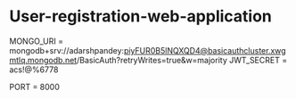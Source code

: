 # User-registration-web-application
MONGO_URI = mongodb+srv://adarshpandey:piyFUR0B5lNQXQD4@basicauthcluster.xwgmtlq.mongodb.net/BasicAuth?retryWrites=true&w=majority
JWT_SECRET = acs!@%6778

PORT = 8000
